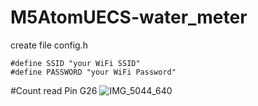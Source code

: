 # M5AtomUECS-water_meter

create file config.h

```
#define SSID "your WiFi SSID"
#define PASSWORD "your WiFi Password"
```

#Count read Pin G26
![IMG_5044_640](https://github.com/user-attachments/assets/7a781c31-dac7-4bbe-bb90-a361a0e3dd8b)
